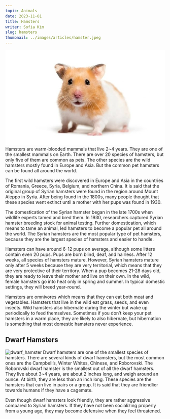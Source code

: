 ```yaml
---
topic: Animals
date: 2023-11-01
title: Hamsters
writer: Sofia Kim
slug: hamsters
thumbnail: ../images/articles/hamster.jpeg
---
```

![hamster](../images/articles/hamster.jpeg)
Hamsters are warm-blooded mammals that live 2~4 years. They are one of the smallest mammals on Earth. There are over 20 species of hamsters, but only five of them are common as pets. The other species are the wild hamsters mostly found in Europe and Asia. But the common pet hamsters can be found all around the world. 

The first wild hamsters were discovered in Europe and Asia in the countries of Romania, Greece, Syria, Belgium, and northern China. It is said that the original group of Syrian hamsters were found in the region around Mount Aleppo in Syria. After being found in the 1800s, many people thought that these species went extinct until a mother with her pups was found in 1930.

The domestication of the Syrian hamster began in the late 1700s when wildlife experts tamed and bred them. In 1930, researchers captured Syrian hamster breeding stock for animal testing. Further domestication, which means to tame an animal, led hamsters to become a popular pet all around the world. The Syrian hamsters are the most popular type of pet hamsters, because they are the largest species of hamsters and easier to handle.

Hamsters can have around 6-12 pups on average, although some litters contain even 20 pups. Pups are born blind, deaf, and hairless. After 12 weeks, all species of hamsters mature. However, Syrian hamsters mature only after 5 weeks because they are very territorial, which means that they are very protective of their territory. When a pup becomes 21-28 days old, they are ready to leave their mother and live on their own. In the wild, female hamsters go into heat only in spring and summer. In typical domestic settings, they will breed year-round.

Hamsters are omnivores which means that they can eat both meat and vegetables. Hamsters that live in the wild eat grass, seeds, and even insects. Wild hamsters also hibernate during the winter but wake up periodically to feed themselves. 
Sometimes if you don’t keep your pet hamsters in a warm place, they are likely to also hibernate, but hibernation is something that most domestic hamsters never experience.

## Dwarf Hamsters
![dwarf_hamster](https://media.istockphoto.com/id/93440556/ko/%EC%82%AC%EC%A7%84/roborovski-%ED%96%84%EC%8A%A4%ED%84%B0.jpg?s=612x612&w=0&k=20&c=XJwo3OGBDTIAmB8LtJgSQyTbf7UAk1RnU-dzBY1ywEE=)
Dwarf hamsters are one of the smallest species of hamsters. There are several kinds of dwarf hamsters, but the most common ones are the Campbell’s, Winter Whites, Chinese, and Roborovski. The Roborovski dwarf hamster is the smallest out of all the dwarf hamsters. They live about 3~4 years, are about 2 inches long, and weigh around an ounce. At birth, they are less than an inch long. These species are the hamsters that can live in pairs or a group. It is said that they are friendlier towards humans if they have a cagemate.

Even though dwarf hamsters look friendly, they are rather aggressive compared to Syrian hamsters. If they have not been socializing properly from a young age, they may become defensive when they feel threatened.



